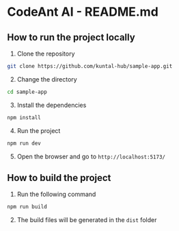 # CodeAnt AI - README.md

## How to run the project locally

1. Clone the repository

```bash
git clone https://github.com/kuntal-hub/sample-app.git
```

2. Change the directory

```bash
cd sample-app
```

3. Install the dependencies

```bash
npm install
```

4. Run the project

```bash
npm run dev
```

5. Open the browser and go to `http://localhost:5173/`

## How to build the project

1. Run the following command

```bash
npm run build
```

2. The build files will be generated in the `dist` folder
